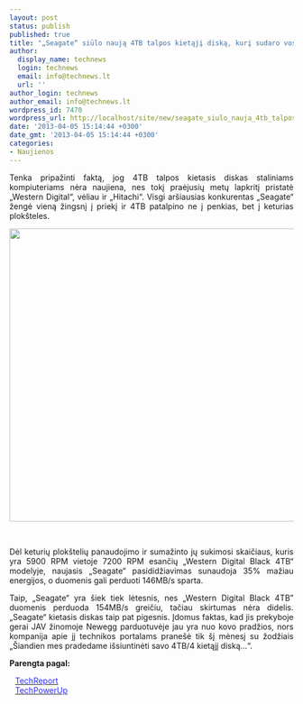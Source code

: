 ```yaml
---
layout: post
status: publish
published: true
title: "„Seagate“ siūlo naują 4TB talpos kietąjį diską, kurį sudaro vos keturios plokštelės"
author:
  display_name: technews
  login: technews
  email: info@technews.lt
  url: ''
author_login: technews
author_email: info@technews.lt
wordpress_id: 7470
wordpress_url: http://localhost/site/new/seagate_siulo_nauja_4tb_talpos_kietaji_diska_kuri_sudaro_vos_keturios_ploksteles/
date: '2013-04-05 15:14:44 +0300'
date_gmt: '2013-04-05 15:14:44 +0300'
categories:
- Naujienos
---
```

<p style="text-align:justify">
	Tenka pripažinti faktą, jog 4TB talpos kietasis diskas staliniams kompiuteriams nėra naujiena, nes tokį praėjusių metų lapkritį pristatė &bdquo;Western Digital&ldquo;, vėliau ir &bdquo;Hitachi&ldquo;. Visgi ar&scaron;iausias konkurentas &bdquo;Seagate&ldquo; žengė vieną žingsnį į priekį ir 4TB patalpino ne į penkias, bet į keturias plok&scaron;teles.</p>
<p style="text-align:center">
	<a href="http://www.technologijos.lt/upload/image/n/technologijos/it/S-32242/Seagate-Barracuda-XT-4TB.jpg" target="blank"><img alt="" src="http://www.technologijos.lt/upload/image/n/technologijos/it/S-32242/1-Seagate-Barracuda-XT-4TB.jpg" style="width: 520px;" /></a></p>
<div style="text-align:center">
	&nbsp;</div>
<div style="text-align:justify">
<!--[if gte mso 9]><![endif]-->
<p>
		<span>Dėl keturių plok&scaron;telių panaudojimo ir sumažinto jų sukimosi skaičiaus, kuris yra 5900 RPM vietoje 7200 RPM esančių &bdquo;Western Digital Black 4TB&ldquo; modelyje, naujasis &bdquo;Seagate&ldquo; pasididžiavimas sunaudoja 35% mažiau energijos, o duomenis gali perduoti 146MB/s sparta.</span></p>
<p>
		<span>Taip, &bdquo;Seagate&ldquo; yra &scaron;iek tiek lėtesnis, nes &bdquo;Western Digital Black 4TB&rdquo; duomenis perduoda 154MB/s greičiu, tačiau skirtumas nėra didelis. &bdquo;Seagate&ldquo; kietasis diskas taip pat pigesnis. Įdomus faktas, kad jis prekyboje gerai JAV žinomoje Newegg parduotuvėje jau yra nuo kovo pradžios, nors kompanija apie jį technikos portalams prane&scaron;ė tik &scaron;į mėnesį su žodžiais &bdquo;&Scaron;iandien mes pradedame i&scaron;siuntinėti savo 4TB/4 kietąjį diską...&ldquo;.</span></p>
<p>
<script type="text/javascript" src="../../../../partner_link_article.js"><br />
</script>	</p>
</div>
<p>
	<strong>Parengta pagal:</strong></p>
<p style="margin:0px 0px 0px 10px">
	<a href="http://techreport.com/news/24608/seagate-new-hard-drive-serves-up-4tb-on-four-platters" target="blank"><span style="color:#2E2EFE">TechReport</span></a></p>
<p style="margin:0px 0px 0px 10px">
	<a href="http://www.techpowerup.com/182318/Seagate-Ships-4-TB-class-Hard-Drives-with-1-TB-Per-Platter-Density.html" target="blank"><span style="color:#2E2EFE">TechPowerUp</span></a></p>
